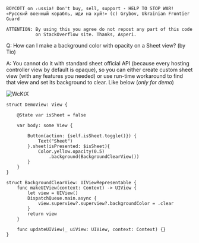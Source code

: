```
BOYCOTT on ᵣussia! Don't buy, sell, support - HELP TO STOP WAR!
«Русский военный корабль, иди на хуй!» (c) Grybov, Ukrainian Frontier Guard

ATTENTION: By using this you agree do not repost any part of this code
           on StackOverflow site. Thanks, Asperi.
```

Q: How can I make a background color with opacity on a Sheet view? (by Tio)

A: You cannot do it with standard sheet official API (because every hosting controller view by default is 
opaque), so you can either create custom sheet view (with any features you needed) or use run-time 
workaround to find that view and set its background to clear. Like below (*only for demo*)

![WcKtX](https://user-images.githubusercontent.com/62171579/163782182-9fe19891-2012-4661-bdb4-9be741a2f090.png)


```
struct DemoView: View {

    @State var isSheet = false

    var body: some View {

        Button(action: {self.isSheet.toggle()}) {
            Text("Sheet")
        }.sheet(isPresented: $isSheet){
            Color.yellow.opacity(0.5)
                .background(BackgroundClearView())
        }
    }
}

struct BackgroundClearView: UIViewRepresentable {
    func makeUIView(context: Context) -> UIView {
        let view = UIView()
        DispatchQueue.main.async {
            view.superview?.superview?.backgroundColor = .clear
        }
        return view
    }

    func updateUIView(_ uiView: UIView, context: Context) {}
}
```

